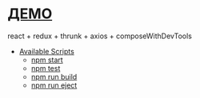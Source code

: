 [ДЕМО](http://ya.ru) 
======
react + redux + thrunk + axios + composeWithDevTools

- [Available Scripts](#available-scripts)
  - [npm start](#npm-start)
  - [npm test](#npm-test)
  - [npm run build](#npm-run-build)
  - [npm run eject](#npm-run-eject)
